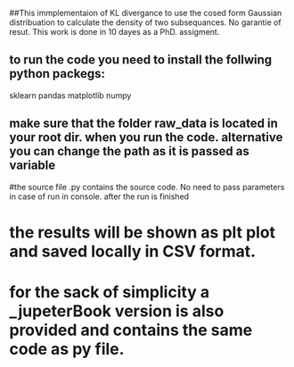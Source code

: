 ##This immplementaion of KL divergance to use the cosed form Gaussian distribuation to calculate the density of two subsequances. No garantie of resut. This work is done in 10 dayes as a PhD. assigment. 

## to run the code you need to install the follwing python packegs: 
sklearn
 pandas
 matplotlib
 numpy
 
 ## make sure that the folder raw_data is located in your root dir. when you run the code. alternative you can change the path as it is passed as variable
 
 #the source file .py contains the source code. No need to pass parameters in case of run in console. after the run is finished  
 # the results will be shown as plt plot and saved locally in CSV format. 
 # for the sack of simplicity a _jupeterBook version is also provided and contains the same code as py file. 
